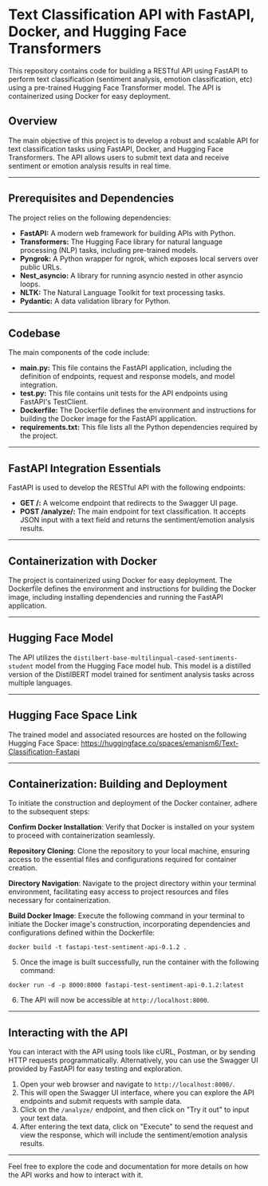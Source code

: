 # Text Classification API with FastAPI, Docker, and Hugging Face Transformers

This repository contains code for building a RESTful API using FastAPI to perform text classification (sentiment analysis, emotion classification, etc) using a pre-trained Hugging Face Transformer model. The API is containerized using Docker for easy deployment.


## Overview

The main objective of this project is to develop a robust and scalable API for text classification tasks using FastAPI, Docker, and Hugging Face Transformers. The API allows users to submit text data and receive sentiment or emotion analysis results in real time.

---

## Prerequisites and Dependencies

The project relies on the following dependencies:

- **FastAPI:** A modern web framework for building APIs with Python.
- **Transformers:** The Hugging Face library for natural language processing (NLP) tasks, including pre-trained models.
- **Pyngrok:** A Python wrapper for ngrok, which exposes local servers over public URLs.
- **Nest_asyncio:** A library for running asyncio nested in other asyncio loops.
- **NLTK:** The Natural Language Toolkit for text processing tasks.
- **Pydantic:** A data validation library for Python.

---

## Codebase

The main components of the code include:

- **main.py:** This file contains the FastAPI application, including the definition of endpoints, request and response models, and model integration.
- **test.py:** This file contains unit tests for the API endpoints using FastAPI's TestClient.
- **Dockerfile:** The Dockerfile defines the environment and instructions for building the Docker image for the FastAPI application.
- **requirements.txt:** This file lists all the Python dependencies required by the project.

---

## FastAPI Integration Essentials

FastAPI is used to develop the RESTful API with the following endpoints:

- **GET /:** A welcome endpoint that redirects to the Swagger UI page.
- **POST /analyze/:** The main endpoint for text classification. It accepts JSON input with a text field and returns the sentiment/emotion analysis results.

---

## Containerization with Docker

The project is containerized using Docker for easy deployment. The Dockerfile defines the environment and instructions for building the Docker image, including installing dependencies and running the FastAPI application.

---

## Hugging Face Model 

The API utilizes the `distilbert-base-multilingual-cased-sentiments-student` model from the Hugging Face model hub. This model is a distilled version of the DistilBERT model trained for sentiment analysis tasks across multiple languages.

---

## Hugging Face Space Link

The trained model and associated resources are hosted on the following Hugging Face Space: https://huggingface.co/spaces/emanism6/Text-Classification-Fastapi

---


## Containerization: Building and Deployment
To initiate the construction and deployment of the Docker container, adhere to the subsequent steps:

**Confirm Docker Installation**: Verify that Docker is installed on your system to proceed with containerization seamlessly.

**Repository Cloning**: Clone the repository to your local machine, ensuring access to the essential files and configurations required for container creation.

**Directory Navigation**: Navigate to the project directory within your terminal environment, facilitating easy access to project resources and files necessary for containerization.

**Build Docker Image**: Execute the following command in your terminal to initiate the Docker image's construction, incorporating dependencies and configurations defined within the Dockerfile:

```
docker build -t fastapi-test-sentiment-api-0.1.2 .
```

5. Once the image is built successfully, run the container with the following command:

```
docker run -d -p 8000:8000 fastapi-test-sentiment-api-0.1.2:latest
```

6. The API will now be accessible at `http://localhost:8000`.

---

## Interacting with the API

You can interact with the API using tools like cURL, Postman, or by sending HTTP requests programmatically. Alternatively, you can use the Swagger UI provided by FastAPI for easy testing and exploration.

1. Open your web browser and navigate to `http://localhost:8000/`.
2. This will open the Swagger UI interface, where you can explore the API endpoints and submit requests with sample data.
3. Click on the `/analyze/` endpoint, and then click on "Try it out" to input your text data.
4. After entering the text data, click on "Execute" to send the request and view the response, which will include the sentiment/emotion analysis results.

---

Feel free to explore the code and documentation for more details on how the API works and how to interact with it.


